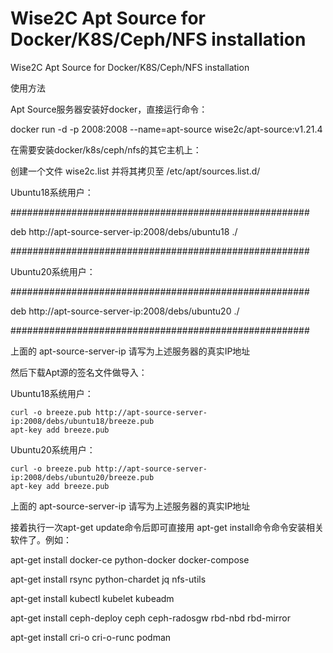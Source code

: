 # Wise2C Apt Source for Docker/K8S/Ceph/NFS installation
Wise2C Apt Source for Docker/K8S/Ceph/NFS installation

使用方法

Apt Source服务器安装好docker，直接运行命令：

docker run -d -p 2008:2008 --name=apt-source wise2c/apt-source:v1.21.4

在需要安装docker/k8s/ceph/nfs的其它主机上：

创建一个文件 wise2c.list 并将其拷贝至 /etc/apt/sources.list.d/

Ubuntu18系统用户：

######################################################

deb http://apt-source-server-ip:2008/debs/ubuntu18 ./

######################################################

Ubuntu20系统用户：

######################################################

deb http://apt-source-server-ip:2008/debs/ubuntu20 ./

######################################################

上面的 apt-source-server-ip 请写为上述服务器的真实IP地址

然后下载Apt源的签名文件做导入：

Ubuntu18系统用户：

```
curl -o breeze.pub http://apt-source-server-ip:2008/debs/ubuntu18/breeze.pub 
apt-key add breeze.pub
```

Ubuntu20系统用户：
```
curl -o breeze.pub http://apt-source-server-ip:2008/debs/ubuntu20/breeze.pub
apt-key add breeze.pub
```

上面的 apt-source-server-ip 请写为上述服务器的真实IP地址

接着执行一次apt-get update命令后即可直接用 apt-get install命令命令安装相关软件了。例如：

apt-get install docker-ce python-docker docker-compose

apt-get install rsync python-chardet jq nfs-utils
  
apt-get install kubectl kubelet kubeadm

apt-get install ceph-deploy ceph ceph-radosgw rbd-nbd rbd-mirror

apt-get install cri-o cri-o-runc podman
